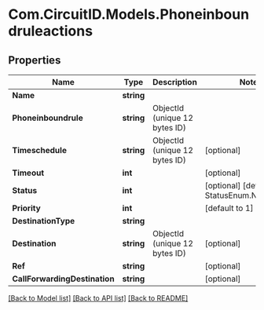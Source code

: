 
# Com.CircuitID.Models.Phoneinboundruleactions

## Properties

Name | Type | Description | Notes
------------ | ------------- | ------------- | -------------
**Name** | **string** |  | 
**Phoneinboundrule** | **string** | ObjectId (unique 12 bytes ID) | 
**Timeschedule** | **string** | ObjectId (unique 12 bytes ID) | [optional] 
**Timeout** | **int** |  | [optional] 
**Status** | **int** |  | [optional] [default to StatusEnum.NUMBER_1]
**Priority** | **int** |  | [default to 1]
**DestinationType** | **string** |  | 
**Destination** | **string** | ObjectId (unique 12 bytes ID) | [optional] 
**Ref** | **string** |  | [optional] 
**CallForwardingDestination** | **string** |  | [optional] 

[[Back to Model list]](../README.md#documentation-for-models)
[[Back to API list]](../README.md#documentation-for-api-endpoints)
[[Back to README]](../README.md)


